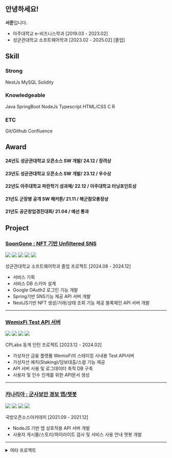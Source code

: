 ## 안녕하세요!
**서준**입니다.

- 아주대학교 e-비즈니스학과 [2019.03 - 2023.02]
- 성균관대학교 소프트웨어학과 [2023.02 - 2025.02] [졸업]

## Skill
### **Strong**
NestJs MySQL Solidity
### **Knowledgeable**
Java SpringBoot NodeJs Typescript HTML/CSS C R 
### **ETC**
Git/Github Confluence

## Award
#### 24년도 성균관대학교 **오픈소스 SW 개발**/ 24.12 / **장려상**
#### 23년도 성균관대학교 **오픈소스 SW 개발**/ 23.12 / **우수상**
#### 22년도 아주대학교 파란학기 성과제/ 22.12 / **아주대학교 터닝포인트상**
#### 21년도 군장병 공개 SW 해커톤/ 21.11 / **해군참모총장상**
#### 21년도 공군창업경진대회/ 21.04 / **예선 통과**

## Project
### [SoonGone : NFT 기반 Unfiltered SNS](https://github.com/2024-soon-gone/soongone-project)
<img src="https://img.shields.io/badge/SpringBoot-6DB33F?logo=SpringBoot&logoColor=white"/> <img src="https://img.shields.io/badge/NestJS-E0234E?logo=NestJS&logoColor=white"/> <img src="https://img.shields.io/badge/-MySQL-%234479A1?logo=Mysql&logoColor=white"/> <img src="https://img.shields.io/badge/-Solidity-363636?logo=Solidity&logoColor=white"/> <img src="https://img.shields.io/badge/-Postman-FF6C37?logo=Postman&logoColor=white"/> 

성균관대학교 소프트웨어학과 졸업 프로젝트 [2024.08 - 2024.12]

- 서비스 기획
- 서비스 DB 스키마 설계
- Google OAuth2 로그인 기능 개발
- Spring기반 SNS기능 제공 API 서버 개발
- NestJS기반 NFT 생성/거래/상태 조회 기능 제공 블록체인 API 서버 개발
------------
### [WemixFi Test API 서버](https://github.com/giirafe/wemixfi-api-server)

<img src="https://img.shields.io/badge/NestJS-E0234E?logo=NestJS&logoColor=white"/> <img src="https://img.shields.io/badge/Typescript-3178C6?logo=Typescript&logoColor=white"/> <img src="https://img.shields.io/badge/-MySQL-%234479A1?logo=Mysql&logoColor=white"/> <img src="https://img.shields.io/badge/-Postman-FF6C37?logo=Postman&logoColor=white"/> 

CPLabs 동계 인턴 프로젝트 [2023.12 - 2024.02]

- 가상자산 금융 플랫폼 WemixFi의 스테이징 사내용 Test API서버
- 가상자산 예치(Staking)/담보대출/스왑 기능 제공
- API 서버 사용 및 로그데이터 축적 DB 구축
- 사용자 및 인수 인계를 위한 API문서 생성 
------------

### [카나리아 : 군사보안 경보 앱/챗봇 ](https://github.com/j-mayo/AI_APP_WEB_Canary_Canary)

<img src="https://img.shields.io/badge/Node.js-339933?logo=Node.js&logoColor=white"/> <img src="https://img.shields.io/badge/Python-3776AB?logo=Python&logoColor=white"/> <img src="https://img.shields.io/badge/-MySQL-%234479A1?logo=Mysql&logoColor=white"/> <img src="https://img.shields.io/badge/-Postman-FF6C37?logo=Postman&logoColor=white"/> 

국방오픈소스아카데미 [2021.09 - 2021.12]

- NodeJS 기반 앱 상호작용 API 서버 개발
- 사용자 게시물/스토리/하이라이트 검사 및 서비스 사용 안내 챗봇 개발
------------

<details>
<summary>여타 프로젝트</summary>
<div markdown="1">

### [ERC20 토큰 담보 대출 프로토콜](https://github.com/SKKUCoinPlug23/erc20BasedSecureLoan)

<img src="https://img.shields.io/badge/-Solidity-363636?logo=Solidity&logoColor=white"/> <img src="https://img.shields.io/badge/JavaScript-F7DF1E?style=flat-square&logo=javascript&logoColor=black"/> <img src="https://img.shields.io/badge/-Hardhat-ECD53F?logo=Hardhat&logoColor=black"/>

SKKU 소프트웨어학과 2023 산학협력프로젝트 [2023.06 - 2023.08] 
- NFT채권 기반 ERC20 토큰 담보 대출 프로토콜 서비스 기획
- 대출 제안/수락/Validation 및 Health Factor를 통한 청산관리 스마트컨트랙트 개발
- Hardhat, Mocha/Chai 기반 스마트컨트랙트 테스트 코드 작성
- 스마트 컨트랙트 배포 스크립트 작성 및 메타디움 테스트넷에 배포
---
### [PLOW : 블록체인 기반 전자 헌혈 플랫폼 ](https://github.com/giirafe/paran_bloodchain)

<img src="https://img.shields.io/badge/-Solidity-363636?logo=Solidity&logoColor=white"/> <img src="https://img.shields.io/badge/Node.js-339933?style=flat-square&logo=Node.js&logoColor=white"/>

아주대학교 2022 파란학기제 [2022.09 - 2022.12]

 [온라인 헌혈증서·휴대용 번호판 인식기…도전하는 대학생들](https://news.kbs.co.kr/news/pc/view/view.do?ncd=5626344)
- 전자헌혈증 생성 및 기부, 기록관리를 하는 스마트 컨트랙트 생성 및 배포
- 서버를 통한 스마트 컨트랙트 상호 작용 및 커뮤니티 기능 개발

------------

</div>
</details>
